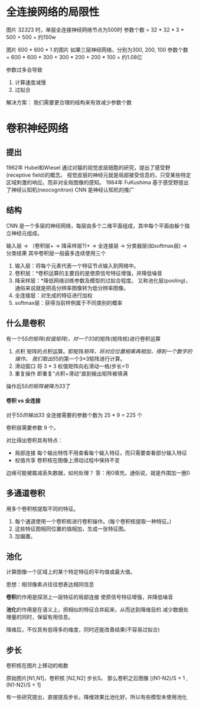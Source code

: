 # 全连接网络的局限性
图片 32*32*3 时，单层全连接神经网络节点为500时
参数个数 = 32 * 32 * 3 * 500 + 500 = 约150w

图片 600 * 600 * 1 的图片  如果三层神经网络，分别为300, 200, 100
参数个数 =  600 * 600 * 300 + 300 * 200 + 200 * 100 = 约1.08亿

参数过多会导致
1. 计算速度减慢
2. 过拟合

解决方案：
我们需要更合理的结构来有效减少参数个数


# 卷积神经网络
## 提出
1962年 Hubel和Wiesel 通过对猫的视觉皮层细胞的研究，提出了感受野(receptive field)的概念。
视觉皮层的神经元就是局部接受信息的，只受某些特定区域刺激的响应。而非对全局图像的感知。
1984年 FuKushima 基于感受野提出了神经认知机(neocognitron)
CNN 是神经认知机的推广

## 结构
CNN 是一个多层的神经网络，每层由多个二维平面组成，其中每个平面由躲个独立神经元组成。

输入层 -> （卷积层+ -> 降采样层?)+ -> 全连接层 -> 分类器层(如softmax层) -> 分类结果
其中卷积层一般最多连续使用三个
1. 输入层：将每个元素代表一个特征节点输入到网络中。
2. 卷积层：*卷积运算的主要目的是使原信号特征增强，并降低噪音
3. 降采样层：*降低网络训练参数及模型的过拟合程度。
又称池化层(pooling)，通俗来说就是把高分辨率图像转为低分辨率图像。
4. 全连接层：对生成的特征进行加权
5. softmax层：获得当前样例属于不同类别的概率

## 什么是卷积
有一个5*5的矩阵(权值矩阵)，对一个3*3的矩阵(矩阵核)进行卷积运算
1. 点积
矩阵的点积运算。即矩阵*矩阵，将对应位置相乘再相加，得到一个数字的操作。
我们取出5*5的第一个3*3矩阵进行计算。
2. 滑动窗口
将 3 * 3 权值矩阵向右滑动一格(步长=1)
3. 重复操作
即重复“点积+滑动”直到输出矩阵被填满

操作后5*5的矩阵被降为3*3了


#### 卷积 vs 全连接
对于5*5的输出3*3 
全连接需要的参数个数为 25 * 9 = 225 个

卷积层需要参数 9 个。

对比得出卷积具有特点：
- 局部连接
每个输出特性不用查看每个输入特征，而只需要查看部分输入特征
- 权值共享
卷积核在图像上滑动过程中保持不变


边缘可能被裁减丢失数据，如何处理？
答：用0填充。通俗说，就是外围加一圈0

## 多通道卷积
用多个卷积核提取不同的特征。

1. 每个通道使用一个卷积核进行卷积操作。(每个卷积核提取一种特征。)
2. 这些特征图相同位置的值相加，生成一张特征图。
3. 加偏置。



## 池化
计算图像一个区域上的某个特定特征的平均值或最大值。

思想：相邻像素点往往想表达相同信息

**卷积**的作用是探测上一层特征的局部连接
使原信号特征增强，并降低噪音

**池化**的作用是在语义上，把相似的特征合并起来，从而达到降维目的
减少数据处理量的同时，保留有用信息。


降维后，不仅具有低得多的维度，同时还能改善结果(不容易过拟合)

## 步长
卷积核在图片上移动的格数

原始图片[N1,N1]，卷积核 [N2,N2] 步长S。
那么卷积之后图像 [(N1-N2)/S + 1 ,(N1-N2)/S + 1]

有一些研究提出，直接提高步长，降维效果比池化好。所以有些模型未使用池化